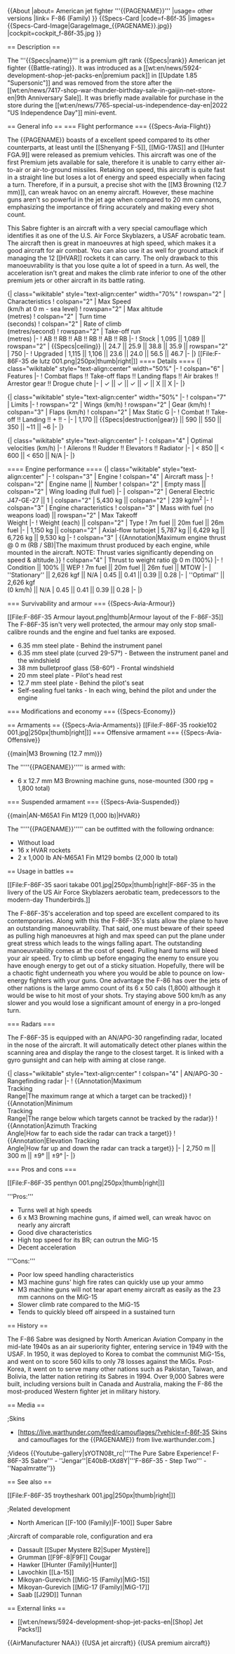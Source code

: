 {{About
|about= American jet fighter '''{{PAGENAME}}'''
|usage= other versions
|link= F-86 (Family)
}}
{{Specs-Card
|code=f-86f-35
|images={{Specs-Card-Image|GarageImage_{{PAGENAME}}.jpg}}
|cockpit=cockpit_f-86f-35.jpg
}}

== Description ==

<!-- ''In the description, the first part should be about the history of and the creation and combat usage of the aircraft, as well as its key features. In the second part, tell the reader about the aircraft in the game. Insert a screenshot of the vehicle, so that if the novice player does not remember the vehicle by name, he will immediately understand what kind of vehicle the article is talking about.'' -->

The '''{{Specs|name}}''' is a premium gift rank {{Specs|rank}} American jet fighter {{Battle-rating}}. It was introduced as a [[wt:en/news/5924-development-shop-jet-packs-en|premium pack]] in [[Update 1.85 "Supersonic"]] and was removed from the store after the [[wt:en/news/7417-shop-war-thunder-birthday-sale-in-gaijin-net-store-en|9th Anniversary Sale]]. It was briefly made available for purchase in the store during the [[wt:en/news/7765-special-us-independence-day-en|2022 "US Independence Day"]] mini-event.

== General info ==
=== Flight performance ===
{{Specs-Avia-Flight}}

<!-- ''Describe how the aircraft behaves in the air. Speed, manoeuvrability, acceleration and allowable loads - these are the most important characteristics of the vehicle.'' -->

The {{PAGENAME}} boasts of a excellent speed compared to its other counterparts, at least until the [[Shenyang F-5]], [[MiG-17AS]] and [[Hunter FGA.9]] were released as premium vehicles. This aircraft was one of the first Premium jets available for sale, therefore it is unable to carry either air-to-air or air-to-ground missiles. Retaking on speed, this aircraft is quite fast in a straight line but loses a lot of energy and speed especially when facing a turn. Therefore, if in a pursuit, a precise shot with the [[M3 Browning (12.7 mm)]], can wreak havoc on an enemy aircraft. However, these machine guns aren't so powerful in the jet age when compared to 20 mm cannons, emphasizing the importance of firing accurately and making every shot count.

This Sabre fighter is an aircraft with a very special camouflage which identifies it as one of the U.S. Air Force Skyblazers, a USAF acrobatic team. The aircraft then is great in manoeuvres at high speed, which makes it a good aircraft for air combat. You can also use it as well for ground attack if managing the 12 [[HVAR]] rockets it can carry. The only drawback to this manoeuvrability is that you lose quite a lot of speed in a turn. As well, the acceleration isn't great and makes the climb rate inferior to one of the other premium jets or other aircraft in its battle rating.

{| class="wikitable" style="text-align:center" width="70%"
! rowspan="2" | Characteristics
! colspan="2" | Max Speed<br>(km/h at 0 m - sea level)
! rowspan="2" | Max altitude<br>(metres)
! colspan="2" | Turn time<br>(seconds)
! colspan="2" | Rate of climb<br>(metres/second)
! rowspan="2" | Take-off run<br>(metres)
|-
! AB !! RB !! AB !! RB !! AB !! RB
|-
! Stock
| 1,095 || 1,089 || rowspan="2" | {{Specs|ceiling}} || 24.7 || 25.9 || 38.8 || 35.9 || rowspan="2" | 750
|-
! Upgraded
| 1,115 || 1,106 || 23.6 || 24.0 || 56.5 || 46.7
|-
|}
[[File:F-86F-35 de lutz 001.png|250px|thumb|right|]]
==== Details ====
{| class="wikitable" style="text-align:center" width="50%"
|-
! colspan="6" | Features
|-
! Combat flaps !! Take-off flaps !! Landing flaps !! Air brakes !! Arrestor gear !! Drogue chute
|-
| ✓ || ✓ || ✓ || ✓ || X || X <!-- ✓ -->
|-
|}

{| class="wikitable" style="text-align:center" width="50%"
|-
! colspan="7" | Limits
|-
! rowspan="2" | Wings (km/h)
! rowspan="2" | Gear (km/h)
! colspan="3" | Flaps (km/h)
! colspan="2" | Max Static G
|-
! Combat !! Take-off !! Landing !! + !! -
|-
| 1,170 <!-- {{Specs|destruction|body}} --> || {{Specs|destruction|gear}} || 590 || 550 || 350 || ~11 || ~6
|-
|}

{| class="wikitable" style="text-align:center"
|-
! colspan="4" | Optimal velocities (km/h)
|-
! Ailerons !! Rudder !! Elevators !! Radiator
|-
| < 850 || < 600 || < 650 || N/A
|-
|}

==== Engine performance ====
{| class="wikitable" style="text-align:center"
|-
! colspan="3" | Engine
! colspan="4" | Aircraft mass
|-
! colspan="2" | Engine name || Number
! colspan="2" | Empty mass || colspan="2" | Wing loading (full fuel)
|-
| colspan="2" | General Electric J47-GE-27 || 1
| colspan="2" | 5,430 kg || colspan="2" | 239 kg/m<sup>2</sup>
|-
! colspan="3" | Engine characteristics
! colspan="3" | Mass with fuel (no weapons load) || rowspan="2" | Max Takeoff<br />Weight
|-
! Weight (each) || colspan="2" | Type
! 7m fuel || 20m fuel || 26m fuel
|-
| 1,150 kg || colspan="2" | Axial-flow turbojet
| 5,787 kg || 6,429 kg || 6,726 kg || 9,530 kg
|-
! colspan="3" | {{Annotation|Maximum engine thrust @ 0 m (RB / SB)|The maximum thrust produced by each engine, while mounted in the aircraft. NOTE: Thrust varies significantly depending on speed & altitude.}}
! colspan="4" | Thrust to weight ratio @ 0 m (100%)
|-
! Condition || 100% || WEP
! 7m fuel || 20m fuel || 26m fuel || MTOW
|-
| ''Stationary'' || 2,626 kgf || N/A
| 0.45 || 0.41 || 0.39 || 0.28
|-
| ''Optimal'' || 2,626 kgf<br />(0 km/h) || N/A
| 0.45 || 0.41 || 0.39 || 0.28
|-
|}

=== Survivability and armour ===
{{Specs-Avia-Armour}}

<!-- ''Examine the survivability of the aircraft. Note how vulnerable the structure is and how secure the pilot is, whether the fuel tanks are armoured, etc. Describe the armour, if there is any, and also mention the vulnerability of other critical aircraft systems.'' -->

[[File:F-86F-35 Armour layout.png|thumb|Armour layout of the F-86F-35]]
The F-86F-35 isn't very well protected, the armour may only stop small-calibre rounds and the engine and fuel tanks are exposed.

- 6.35 mm steel plate - Behind the instrument panel
- 6.35 mm steel plate (curved 29-57°) - Between the instrument panel and the windshield
- 38 mm bulletproof glass (58-60°) - Frontal windshield
- 20 mm steel plate - Pilot's head rest
- 12.7 mm steel plate - Behind the pilot's seat
- Self-sealing fuel tanks - In each wing, behind the pilot and under the engine

=== Modifications and economy ===
{{Specs-Economy}}

== Armaments ==
{{Specs-Avia-Armaments}}
[[File:F-86F-35 rookie102 001.jpg|250px|thumb|right|]]
=== Offensive armament ===
{{Specs-Avia-Offensive}}

<!-- ''Describe the offensive armament of the aircraft, if any. Describe how effective the cannons and machine guns are in a battle, and also what belts or drums are better to use. If there is no offensive weaponry, delete this subsection.'' -->

{{main|M3 Browning (12.7 mm)}}

The '''''{{PAGENAME}}''''' is armed with:

- 6 x 12.7 mm M3 Browning machine guns, nose-mounted (300 rpg = 1,800 total)

=== Suspended armament ===
{{Specs-Avia-Suspended}}

<!-- ''Describe the aircraft's suspended armament: additional cannons under the wings, bombs, rockets and torpedoes. This section is especially important for bombers and attackers. If there is no suspended weaponry remove this subsection.'' -->

{{main|AN-M65A1 Fin M129 (1,000 lb)|HVAR}}

The '''''{{PAGENAME}}''''' can be outfitted with the following ordnance:

- Without load
- 16 x HVAR rockets
- 2 x 1,000 lb AN-M65A1 Fin M129 bombs (2,000 lb total)

== Usage in battles ==

<!-- ''Describe the tactics of playing in the aircraft, the features of using aircraft in a team and advice on tactics. Refrain from creating a "guide" - do not impose a single point of view, but instead, give the reader food for thought. Examine the most dangerous enemies and give recommendations on fighting them. If necessary, note the specifics of the game in different modes (AB, RB, SB).'' -->

[[File:F-86F-35 saori takabe 001.jpg|250px|thumb|right|F-86F-35 in the livery of the US Air Force Skyblazers aerobatic team, predecessors to the modern-day Thunderbirds.]]

The F-86F-35's acceleration and top speed are excellent compared to its contemporaries. Along with this the F-86F-35's slats allow the plane to have an outstanding manoeuvrability. That said, one must beware of their speed as pulling high manoeuvres at high and max speed can put the plane under great stress which leads to the wings falling apart. The outstanding manoeuvrability comes at the cost of speed. Pulling hard turns will bleed your air speed. Try to climb up before engaging the enemy to ensure you have enough energy to get out of a sticky situation. Hopefully, there will be a chaotic fight underneath you where you would be able to pounce on low-energy fighters with your guns. One advantage the F-86 has over the jets of other nations is the large ammo count of its 6 x 50 cals (1,800) although it would be wise to hit most of your shots. Try staying above 500 km/h as any slower and you would lose a significant amount of energy in a pro-longed turn.

=== Radars ===

<!--{{main|AN/APG-30}}-->

The F-86F-35 is equipped with an AN/APG-30 rangefinding radar, located in the nose of the aircraft.
It will automatically detect other planes within the scanning area and display the range to the closest target. It is linked with a gyro gunsight and can help with aiming at close range.

{| class="wikitable" style="text-align:center"
! colspan="4" | AN/APG-30 - Rangefinding radar
|-
! {{Annotation|Maximum<br/>Tracking<br/>Range|The maximum range at which a target can be tracked}}
! {{Annotation|Minimum<br/>Tracking<br/>Range|The range below which targets cannot be tracked by the radar}}
! {{Annotation|Azimuth Tracking<br/>Angle|How far to each side the radar can track a target}}
! {{Annotation|Elevation Tracking<br/>Angle|How far up and down the radar can track a target}}
|-
| 2,750 m || 300 m || ±9° || ±9°
|-
|}

=== Pros and cons ===

<!-- ''Summarise and briefly evaluate the vehicle in terms of its characteristics and combat effectiveness. Mark its pros and cons in the bulleted list. Try not to use more than 6 points for each of the characteristics. Avoid using categorical definitions such as "bad", "good" and the like - use substitutions with softer forms such as "inadequate" and "effective".'' -->

[[File:F-86F-35 penthyn 001.png|250px|thumb|right|]]

'''Pros:'''

- Turns well at high speeds
- 6 x M3 Browning machine guns, if aimed well, can wreak havoc on nearly any aircraft
- Good dive characteristics
- High top speed for its BR; can outrun the MiG-15
- Decent acceleration

'''Cons:'''

- Poor low speed handling characteristics
- M3 machine guns' high fire rates can quickly use up your ammo
- M3 machine guns will not tear apart enemy aircraft as easily as the 23 mm cannons on the MiG-15
- Slower climb rate compared to the MiG-15
- Tends to quickly bleed off airspeed in a sustained turn

== History ==

<!-- ''Describe the history of the creation and combat usage of the aircraft in more detail than in the introduction. If the historical reference turns out to be too long, take it to a separate article, taking a link to the article about the vehicle and adding a block "/History" (example: <nowiki>https://wiki.warthunder.com/(Vehicle-name)/History</nowiki>) and add a link to it here using the <code>main</code> template. Be sure to reference text and sources by using <code><nowiki><ref></ref></nowiki></code>, as well as adding them at the end of the article with <code><nowiki><references /></nowiki></code>. This section may also include the vehicle's dev blog entry (if applicable) and the in-game encyclopedia description (under <code><nowiki>=== In-game description ===</nowiki></code>, also if applicable).'' -->

The F-86 Sabre was designed by North American Aviation Company in the mid-late 1940s as an air superiority fighter, entering service in 1949 with the USAF. In 1950, it was deployed to Korea to combat the communist MiG-15s, and went on to score 560 kills to only 78 losses against the MiGs. Post-Korea, it went on to serve many other nations such as Pakistan, Taiwan, and Bolivia, the latter nation retiring its Sabres in 1994. Over 9,000 Sabres were built, including versions built in Canada and Australia, making the F-86 the most-produced Western fighter jet in military history.

== Media ==

<!-- ''Excellent additions to the article would be video guides, screenshots from the game, and photos.'' -->

;Skins

- [https://live.warthunder.com/feed/camouflages/?vehicle=f-86f-35 Skins and camouflages for the {{PAGENAME}} from live.warthunder.com.]

;Videos
{{Youtube-gallery|sYOTN08t_rc|'''The Pure Sabre Experience! F-86F-35 Sabre''' - ''Jengar''|E40bB-tXd8Y|'''F-86F-35 - Step Two''' - ''Napalmratte''}}

== See also ==

<!-- ''Links to the articles on the War Thunder Wiki that you think will be useful for the reader, for example:''
* ''reference to the series of the aircraft;''
* ''links to approximate analogues of other nations and research trees.'' -->

[[File:F-86F-35 troytheshark 001.jpg|250px|thumb|right|]]

;Related development

- North American [[F-100 (Family)|F-100]] Super Sabre

;Aircraft of comparable role, configuration and era

- Dassault [[Super Mystere B2|Super Mystère]]
- Grumman [[F9F-8|F9F]] Cougar
- Hawker [[Hunter (Family)|Hunter]]
- Lavochkin [[La-15]]
- Mikoyan-Gurevich [[MiG-15 (Family)|MiG-15]]
- Mikoyan-Gurevich [[MiG-17 (Family)|MiG-17]]
- Saab [[J29D]] Tunnan

== External links ==

<!-- ''Paste links to sources and external resources, such as:''
* ''topic on the official game forum;''
* ''other literature.'' -->

- [[wt:en/news/5924-development-shop-jet-packs-en|[Shop] Jet Packs!]]

{{AirManufacturer NAA}}
{{USA jet aircraft}}
{{USA premium aircraft}}

